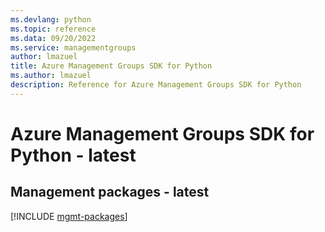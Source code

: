 ```yaml
---
ms.devlang: python
ms.topic: reference
ms.data: 09/20/2022
ms.service: managementgroups
author: lmazuel
title: Azure Management Groups SDK for Python
ms.author: lmazuel
description: Reference for Azure Management Groups SDK for Python
---
```

# Azure Management Groups SDK for Python - latest

## Management packages - latest
[!INCLUDE [mgmt-packages](management-groups-mgmt-index.md)]